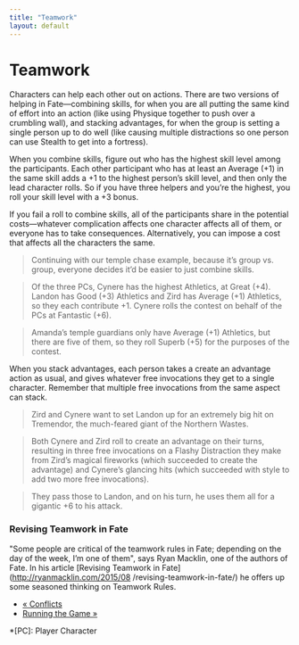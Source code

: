 ```yaml
---
title: "Teamwork"
layout: default
---
```


#  Teamwork

Characters can help each other out on actions. There are two versions of
helping in Fate—combining skills, for when you are all putting the same kind
of effort into an action (like using Physique together to push over a
crumbling wall), and stacking advantages, for when the group is setting a
single person up to do well (like causing multiple distractions so one person
can use Stealth to get into a fortress).

When you combine skills, figure out who has the highest skill level among the
participants. Each other participant who has at least an Average (+1) in the
same skill adds a +1 to the highest person’s skill level, and then only the
lead character rolls. So if you have three helpers and you’re the highest, you
roll your skill level with a +3 bonus.

If you fail a roll to combine skills, all of the participants share in the
potential costs—whatever complication affects one character affects all of
them, or everyone has to take consequences. Alternatively, you can impose a
cost that affects all the characters the same.

> Continuing with our temple chase example, because it’s group vs. group,
everyone decides it’d be easier to just combine skills.

>

> Of the three PCs, Cynere has the highest Athletics, at Great (+4). Landon
has Good (+3) Athletics and Zird has Average (+1) Athletics, so they each
contribute +1. Cynere rolls the contest on behalf of the PCs at Fantastic
(+6).

>

> Amanda’s temple guardians only have Average (+1) Athletics, but there are
five of them, so they roll Superb (+5) for the purposes of the contest.

When you stack advantages, each person takes a create an advantage action as
usual, and gives whatever free invocations they get to a single character.
Remember that multiple free invocations from the same aspect can stack.

> Zird and Cynere want to set Landon up for an extremely big hit on Tremendor,
the much-feared giant of the Northern Wastes.

>

> Both Cynere and Zird roll to create an advantage on their turns, resulting
in three free invocations on a <span class="aspect">Flashy Distraction</span> they
make from Zird’s magical fireworks (which succeeded to create the advantage)
and Cynere’s glancing hits (which succeeded with style to add two more free
invocations).

>

> They pass those to Landon, and on his turn, he uses them all for a gigantic
+6 to his attack.

### Revising Teamwork in Fate

"Some people are critical of the teamwork rules in Fate; depending on the day
of the week, I’m one of them", says Ryan Macklin, one of the authors of Fate.
In his article [Revising Teamwork in Fate](http://ryanmacklin.com/2015/08
/revising-teamwork-in-fate/) he offers up some seasoned thinking on Teamwork
Rules.

  * [« Conflicts](/fate-srd/fate-core/conflicts)
  * [Running the Game »](/fate-srd/fate-core/running-game)

  *[PC]: Player Character

